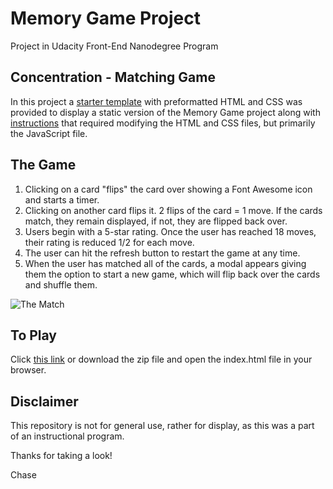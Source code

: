 # Memory Game Project

Project in Udacity Front-End Nanodegree Program

## Concentration - Matching Game

In this project a [starter template](https://github.com/udacity/fend-project-memory-game) with preformatted HTML and CSS was provided to display a static version of the Memory Game project along with [instructions](https://classroom.udacity.com/me) that required modifying the HTML and CSS files, but primarily the JavaScript file.

## The Game

1. Clicking on a card "flips" the card over showing a Font Awesome icon and starts a timer.
2. Clicking on another card flips it. 2 flips of the card = 1 move. If the cards match, they remain displayed, if not, they are flipped back over.
3. Users begin with a 5-star rating. Once the user has reached 18 moves, their rating is reduced 1/2 for each move.
4. The user can hit the refresh button to restart the game at any time.
5. When the user has matched all of the cards, a modal appears giving them the option to start a new game, which will flip back over the cards and shuffle them.

![The Match](https://farm2.staticflickr.com/1797/29075244778_0aa75be8a9_h.jpg)

## To Play 

Click [this link](https://chase-owens.github.io/Matching-Game/) or download the zip file and open the index.html file in your browser.

## Disclaimer

This repository is not for general use, rather for display, as this was a part of an instructional program.

Thanks for taking a look!

Chase
